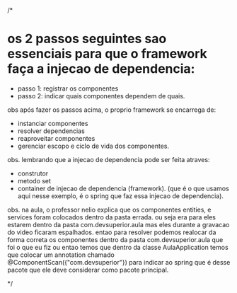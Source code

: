 /*
# os 2 passos seguintes sao essenciais para que o framework faça a injecao de dependencia:
- passo 1: registrar os componentes
- passo 2: indicar quais componentes dependem de quais.

obs após fazer os passos acima, o proprio framework se encarrega de:
- instanciar componentes
- resolver dependencias
- reaproveitar componentes
- gerenciar escopo e ciclo de vida dos componentes.

obs. lembrando que a injecao de dependencia pode ser feita atraves:
- construtor
- metodo set
- container de injecao de dependencia (framework). (que é o que usamos aqui nesse exemplo, é o spring que faz essa injecao de dependencia).

obs. na aula, o professor nelio explica que os componentes entities, e services foram colocados dentro da pasta errada.
ou seja era para eles estarem dentro da pasta com.devsuperior.aula 
mas eles durante a gravacao do video ficaram espalhados. 
entao para resolver podemos realocar da forma correta os componentes dentro da pasta com.devsuperior.aula que foi o que eu fiz
ou entao temos que dentro da classe AulaApplication temos que colocar um annotation chamado
@ComponentScan({"com.devsuperior"}) para indicar ao spring que é desse pacote que ele deve considerar como pacote principal.

*/
